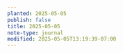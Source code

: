 ```yaml
---
planted: 2025-05-05
publish: false
title: 2025-05-05
note-type: journal
modified: 2025-05-05T13:19:39-07:00
---
```

